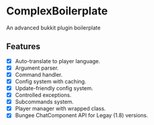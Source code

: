 # ComplexBoilerplate

An advanced bukkit plugin boilerplate

## Features

- [X] Auto-translate to player language.
- [X] Argument parser.
- [X] Command handler.
- [X] Config system with caching.
- [X] Update-friendly config system.
- [X] Controlled exceptions.
- [X] Subcommands system.
- [X] Player manager with wrapped class.
- [X] Bungee ChatComponent API for Legay (1.8) versions.
